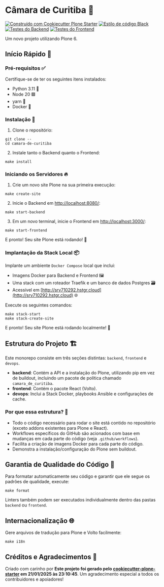 # Câmara de Curitiba 🚀

[![Construído com Cookiecutter Plone Starter](https://img.shields.io/badge/built%20with-Cookiecutter%20Plone%20Starter-0083be.svg?logo=cookiecutter)](https://github.com/collective/cookiecutter-plone-starter/)
[![Estilo de código Black](https://img.shields.io/badge/code%20style-black-000000.svg)](https://github.com/ambv/black)
[![Testes do Backend](https://github.com/collective/camara-de-curitiba/actions/workflows/backend.yml/badge.svg)](https://github.com/collective/camara-de-curitiba/actions/workflows/backend.yml)
[![Testes do Frontend](https://github.com/collective/camara-de-curitiba/actions/workflows/frontend.yml/badge.svg)](https://github.com/collective/camara-de-curitiba/actions/workflows/frontend.yml)

Um novo projeto utilizando Plone 6.

## Início Rápido 🏁

### Pré-requisitos ✅

Certifique-se de ter os seguintes itens instalados:

- Python 3.11 🐍
- Node 20 🟩
- yarn 🧶
- Docker 🐳

### Instalação 🔧

1. Clone o repositório:

```shell
git clone --
cd camara-de-curitiba
```

2. Instale tanto o Backend quanto o Frontend:

```shell
make install
```

### Iniciando os Servidores 🔥

1. Crie um novo site Plone na sua primeira execução:

```shell
make create-site
```

2. Inicie o Backend em [http://localhost:8080/](http://localhost:8080/):

```shell
make start-backend
```

3. Em um novo terminal, inicie o Frontend em [http://localhost:3000/](http://localhost:3000/):

```shell
make start-frontend
```

E pronto! Seu site Plone está rodando! 🎉

### Implantação da Stack Local 📦

Implante um ambiente `Docker Compose` local que inclui:

- Imagens Docker para Backend e Frontend 🖼️
- Uma stack com um roteador Traefik e um banco de dados Postgres 🗃️
- Acessível em [http://srv710292.hstgr.cloud](http://srv710292.hstgr.cloud) 🌐

Execute os seguintes comandos:

```shell
make stack-start
make stack-create-site
```

E pronto! Seu site Plone está rodando localmente! 🚀

## Estrutura do Projeto 🏗️

Este monorepo consiste em três seções distintas: `backend`, `frontend` e `devops`.

- **backend**: Contém a API e a instalação do Plone, utilizando pip em vez de buildout, incluindo um pacote de política chamado `camara_de_curitiba`.
- **frontend**: Contém o pacote React (Volto).
- **devops**: Inclui a Stack Docker, playbooks Ansible e configurações de cache.

### Por que essa estrutura? 🤔

- Todo o código necessário para rodar o site está contido no repositório (exceto addons existentes para Plone e React).
- Workflows específicos do GitHub são acionados com base em mudanças em cada parte do código (veja `.github/workflows`).
- Facilita a criação de imagens Docker para cada parte do código.
- Demonstra a instalação/configuração do Plone sem buildout.

## Garantia de Qualidade do Código 🧐

Para formatar automaticamente seu código e garantir que ele segue os padrões de qualidade, execute:

```shell
make format
```

Linters também podem ser executados individualmente dentro das pastas `backend` ou `frontend`.

## Internacionalização 🌐

Gere arquivos de tradução para Plone e Volto facilmente:

```shell
make i18n
```

## Créditos e Agradecimentos 🙏

Criado com carinho por **Este projeto foi gerado pelo [cookiecutter-plone-starter](https://github.com/collective/cookiecutter-plone-starter) em 21/01/2025 às 23:10:45**. Um agradecimento especial a todos os contribuidores e apoiadores!
